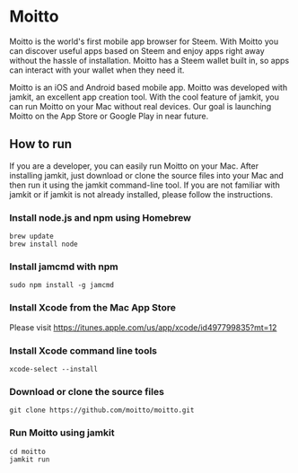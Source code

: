 # Moitto

Moitto is the world's first mobile app browser for Steem. With Moitto you can discover useful apps based on Steem and enjoy apps right away without the hassle of installation. Moitto has a Steem wallet built in, so apps can interact with your wallet when they need it.

Moitto is an iOS and Android based mobile app. Moitto was developed with jamkit, an excellent app creation tool. With the cool feature of jamkit, you can run Moitto on your Mac without real devices. Our goal is launching Moitto on the App Store or Google Play in near future. 

## How to run

If you are a developer, you can easily run Moitto on your Mac. After installing jamkit, just download or clone the source files into your Mac and then run it using the jamkit command-line tool. If you are not familiar with jamkit or if jamkit is not already installed, please follow the instructions.

### Install node.js and npm using Homebrew

    brew update
    brew install node

### Install jamcmd with npm

    sudo npm install -g jamcmd

### Install Xcode from the Mac App Store

Please visit https://itunes.apple.com/us/app/xcode/id497799835?mt=12

### Install Xcode command line tools

    xcode-select --install

### Download or clone the source files

    git clone https://github.com/moitto/moitto.git

### Run Moitto using jamkit

    cd moitto
    jamkit run

